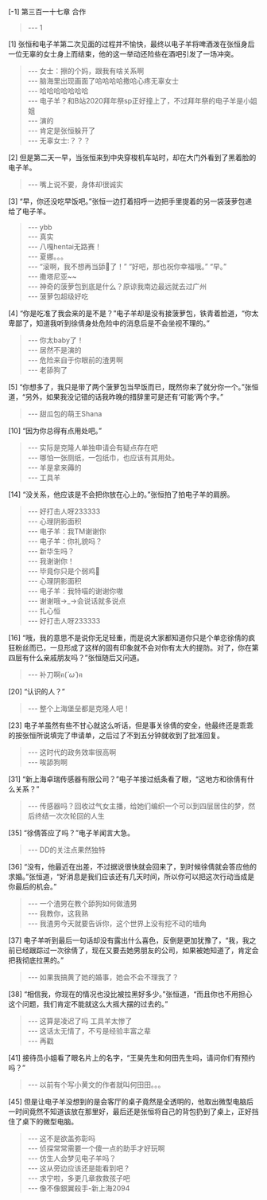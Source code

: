 
[-1] 第三百一十七章 合作
>--- 1<br>

[1] 张恒和电子羊第二次见面的过程并不愉快，最终以电子羊将啤酒泼在张恒身后一位无辜的女士身上而结束，他的这一举动还险些在酒吧引发了一场冲突。
>--- 女士：擦的个妈，跟我有啥关系啊<br>
>--- 脑海里出现画面了哈哈哈哈撒哈心疼无辜女士<br>
>--- 哈哈哈哈哈哈哈<br>
>--- 电子羊？和B站2020拜年祭sp正好撞上了，不过拜年祭的电子羊是小姐姐<br>
>--- 演的<br>
>--- 肯定是张恒躲开了<br>
>--- 无辜女士:？？？<br>

[2] 但是第二天一早，当张恒来到中央穿梭机车站时，却在大门外看到了黑着脸的电子羊。
>--- 嘴上说不要，身体却很诚实<br>

[3] “早，你还没吃早饭吧。”张恒一边打着招呼一边把手里提着的另一袋菠萝包递给了电子羊。
>--- ybb<br>
>--- 真实<br>
>--- 八嘎hentai无路赛！<br>
>--- 夏娜。。。<br>
>--- “滚啊，我不想再当舔🐶了！”
“好吧，那也祝你幸福哦。”
“早。”<br>
>--- 撒塔尼亚~~<br>
>--- 神奇的菠萝包到底是什么？原谅我南边最远就去过广州<br>
>--- 菠萝包超级好吃<br>

[4] “你是吃准了我会来的是不是？”电子羊却是没有接菠萝包，铁青着脸道，“你太卑鄙了，知道我听到徐倩身处危险中的消息后是不会坐视不理的。”
>--- 你太baby了！<br>
>--- 居然不是演的<br>
>--- 危险来自于你眼前的渣男啊<br>
>--- 老舔狗了<br>

[5] “你想多了，我只是带了两个菠萝包当早饭而已，既然你来了就分你一个。”张恒道，“另外，如果我没记错的话我昨晚的措辞里可是还有‘可能’两个字。”
>--- 甜瓜包的萌王Shana<br>

[10] “因为你总得有点用处吧。”
>--- 实际是克隆人单独申请会有疑点存在吧<br>
>--- 哪怕一张厕纸，一包纸巾，也应该有其用处。<br>
>--- 羊是拿来薅的<br>
>--- 工具羊<br>

[14] “没关系，他应该是不会把你放在心上的。”张恒拍了拍电子羊的肩膀。
>--- 好打击人呀233333<br>
>--- 心理阴影面积<br>
>--- 电子羊：我TM谢谢你<br>
>--- 电子羊：你礼貌吗？<br>
>--- 新华生吗？<br>
>--- 我谢谢你！<br>
>--- 毕竟你只是个弱鸡🐔<br>
>--- 心理阴影面积<br>
>--- 电子羊：我特喵的谢谢你嗷<br>
>--- 谢谢哦→_→会说话就多说点<br>
>--- 扎心恒<br>
>--- 好打击人呀233333<br>

[16] “哦，我的意思不是说你无足轻重，而是说大家都知道你只是个单恋徐倩的疯狂粉丝而已，一旦形成了这样的固有印象就不会对你有太大的提防。对了，你在第四层有什么亲戚朋友吗？”张恒随后又问道。
>--- 补刀啊ฅ(*`ω´*)ฅ<br>

[20] “认识的人？”
>--- 整个上海堡垒都是克隆人吧！<br>

[23] 电子羊虽然有些不甘心就这么听话，但是事关徐倩的安全，他最终还是乖乖的按张恒所说填完了申请单，之后过了不到五分钟就收到了批准回复。
>--- 这时代的政务效率很高啊<br>
>--- 唉舔狗啊<br>

[31] “新上海卓瑞传感器有限公司？”电子羊接过纸条看了眼，“这地方和徐倩有什么关系？”
>--- 传感器吗？回收过气女主播，给她们编织一个可以到四层居住的梦，然后终结一次次轮回的人生<br>

[35] “徐倩答应了吗？”电子羊闻言大急。
>--- DD的关注点果然独特<br>

[36] “没有，他最近在出差，不过据说很快就会回来了，到时候徐倩就会答应他的求婚。”张恒道，“好消息是我们应该还有几天时间，所以你可以把这次行动当成是你最后的机会。”
>--- 一个渣男在教个舔狗如何做渣男<br>
>--- 我教你，这我熟<br>
>--- 我渣男今天就要告诉你，这个世界上没有挖不动的墙角<br>

[37] 电子羊听到最后一句话却没有露出什么喜色，反倒是更加犹豫了，“我，我之前已经跟踪过一次徐倩了，现在又要去她男朋友的公司，如果被她知道了，肯定会把我彻底拉黑的。”
>--- 如果我搞黄了她的婚事，她会不会不理我了？<br>

[38] “相信我，你现在的情况也没比被拉黑好多少。”张恒道，“而且你也不用担心这个问题，我们肯定不能就这么大摇大摆的过去的。”
>--- 这算是凌迟了吗 工具羊太惨了<br>
>--- 这话太无情了，不亏是经验丰富之辈<br>
>--- 再戳<br>

[41] 接待员小姐看了眼名片上的名字，“王昊先生和何田先生吗，请问你们有预约吗？”
>--- 以前有个写小黄文的作者就叫何田田。。。<br>

[45] 但是让电子羊没想到的是会客厅的桌子竟然是全透明的，他取出微型电脑后一时间竟然不知道该放在那里好，最后还是张恒将自己的背包扔到了桌上，正好挡住了桌下的微型电脑。
>--- 这不是欲盖弥彰吗<br>
>--- 侦探常常需要一个傻一点的助手才好玩啊<br>
>--- 仿生人会梦见电子羊吗？<br>
>--- 这从旁边应该还是能看到吧？<br>
>--- 求宁啦，多更几章救救孩子吧<br>
>--- 像不像銀翼殺手-新上海2094<br>
